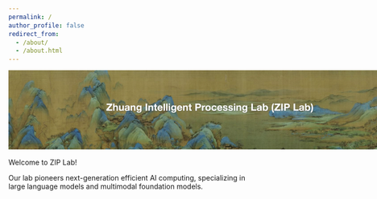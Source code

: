```yaml
---
permalink: /
author_profile: false
redirect_from: 
  - /about/
  - /about.html
---
```

<div style="width: 100%; text-align: center;">
  <img src="../images/zip.png" style="max-width: 800px; height: auto;" />
</div>

Welcome to ZIP Lab!

Our lab pioneers next-generation efficient AI computing, specializing in large language models and multimodal foundation models.
